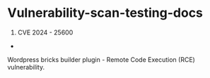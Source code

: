 # Vulnerability-scan-testing-docs

1. CVE 2024 - 25600
-
Wordpress bricks builder plugin - Remote Code Execution (RCE) vulnerability.





